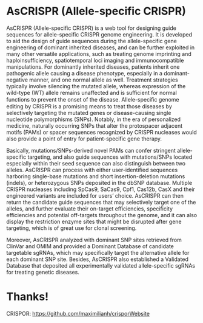 # AsCRISPR (Allele-specific CRISPR) 
AsCRISPR (Allele-specific CRISPR) is a web tool for designing guide sequences for allele-specific CRISPR genome engineering. It is developed to aid the design of guide sequences during the allele-specific gene engineering of dominant inherited diseases, and can be further exploited in many other versatile applications, such as treating genome imprinting and haploinsufficiency, spatiotemporal loci imaging and immunocompatible manipulations. For dominantly inherited diseases, patients inherit one pathogenic allele causing a disease phenotype, especially in a dominant-negative manner, and one normal allele as well. Treatment strategies typically involve silencing the mutated allele, whereas expression of the wild-type (WT) allele remains unaffected and is sufficient for normal functions to prevent the onset of the disease. Allele-speciﬁc genome editing by CRISPR is a promising means to treat those diseases by selectively targeting the mutated genes or disease-causing single nucleotide polymorphisms (SNPs). Notably, in the era of personalized medicine, naturally occurring SNPs that alter the protospacer adjacent motifs (PAMs) or spacer sequences recognized by CRISPR nucleases would also provide a point of entry for patient-specific gene therapy.

Basically, mutations/SNPs-derived novel PAMs can confer stringent allele-specific targeting, and also guide sequences with mutations/SNPs located especially within their seed sequence can also distinguish between two alleles. AsCRISPR can process with either user-identified sequences harboring single-base mutations and short insertion-deletion mutations (indels), or heterozygous SNPs deposited in the dbSNP database. Multiple CRISPR nucleases including SpCas9, SaCas9, Cpf1, Cas12b, CasX and their engineered variants are included for users’ choice. AsCRISPR can then return the candidate guide sequences that may selectively target one of the alleles, and further evaluate their on-target efficiencies, specificity efficiencies and potential off-targets throughout the genome, and it can also display the restriction enzyme sites that might be disrupted after gene targeting, which is of great use for clonal screening.

Moreover, AsCRISPR analyzed with dominant SNP sites retrieved from ClinVar and OMIM and provided a Dominant Database of candidate targetable sgRNAs, which may specifically target the alternative allele for each dominant SNP site. Besides, AsCRISPR also established a Validated Database that deposited all experimentally validated allele-specific sgRNAs for treating genetic diseases.

# Thanks!
CRISPOR: https://github.com/maximilianh/crisporWebsite